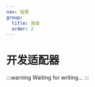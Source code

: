 ```yaml
---
nav: 指南
group:
  title: 高级
  order: 2
---
```


# 开发适配器

<!-- prettier-ignore -->
:::warning
Waiting for writing...
:::
